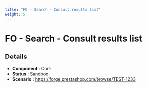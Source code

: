 ```yaml
---
title: "FO - Search - Consult results list"
weight: 5
---
```


# FO - Search - Consult results list
## Details
* **Component** : Core
* **Status** : Sandbox
* **Scenario** : https://forge.prestashop.com/browse/TEST-1233

